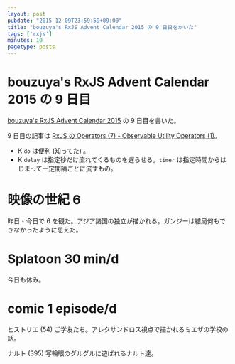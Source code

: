 ```yaml
---
layout: post
pubdate: "2015-12-09T23:59:59+09:00"
title: "bouzuya's RxJS Advent Calendar 2015 の 9 日目をかいた"
tags: ['rxjs']
minutes: 10
pagetype: posts
---
```

# bouzuya's RxJS Advent Calendar 2015 の 9 日目

[bouzuya's RxJS Advent Calendar 2015](http://www.adventar.org/calendars/1200) の 9 日目を書いた。

9 日目の記事は [RxJS の Operators (7) - Observable Utility Operators (1)](http://qiita.com/bouzuya/items/f0f334ce3ce4b333cce5)。

- K `do` は便利 (知ってた) 。
- K `delay` は指定秒だけ流れてくるものを遅らせる。`timer` は指定時間からはじまって一定間隔ごとに流すもの。

# 映像の世紀 6

昨日・今日で 6 を観た。アジア諸国の独立が描かれる。ガンジーは結局何もできなかったように思えた。

# Splatoon 30 min/d

今日も休み。

# comic 1 episode/d

ヒストリエ (54) ご学友たち。アレクサンドロス視点で描かれるミエザの学校の話。

ナルト (395) 写輪眼のグルグルに遊ばれるナルト達。
